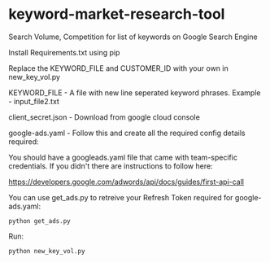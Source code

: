 # keyword-market-research-tool
Search Volume, Competition for list of keywords on Google Search Engine

Install Requirements.txt using pip

Replace the KEYWORD_FILE and CUSTOMER_ID with your own in new_key_vol.py 

KEYWORD_FILE - A file with new line seperated keyword phrases. Example - input_file2.txt

client_secret.json - Download from google cloud console

google-ads.yaml - Follow this and create all the required config details required:

You should have a googleads.yaml file that came with team-specific credentials. If you didn't there are instructions to follow here: 

https://developers.google.com/adwords/api/docs/guides/first-api-call

You can use get_ads.py to retreive your Refresh Token required for google-ads.yaml:
```
python get_ads.py
```

Run: 
```
python new_key_vol.py
```
